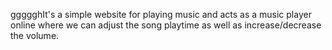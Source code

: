 ggggghIt's a simple website for playing music and acts as a music player online where we can adjust the song playtime as well as increase/decrease the volume.
